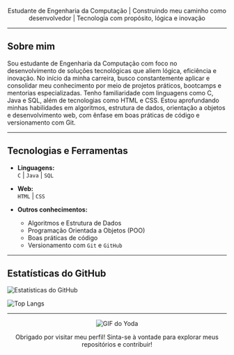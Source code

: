 <p align="center">
  Estudante de Engenharia da Computação | Construindo meu caminho como desenvolvedor | Tecnologia com propósito, lógica e inovação
</p>

---

## Sobre mim

Sou estudante de Engenharia da Computação com foco no desenvolvimento de soluções tecnológicas que aliem lógica, eficiência e inovação. No início da minha carreira, busco constantemente aplicar e consolidar meu conhecimento por meio de projetos práticos, bootcamps e mentorias especializadas. Tenho familiaridade com linguagens como C, Java e SQL, além de tecnologias como HTML e CSS. Estou aprofundando minhas habilidades em algoritmos, estrutura de dados, orientação a objetos e desenvolvimento web, com ênfase em boas práticas de código e versionamento com Git.

---

## Tecnologias e Ferramentas

- **Linguagens:**  
  `C` | `Java` | `SQL`

- **Web:**  
  `HTML` | `CSS`

- **Outros conhecimentos:**  
  - Algoritmos e Estrutura de Dados  
  - Programação Orientada a Objetos (POO)  
  - Boas práticas de código  
  - Versionamento com `Git` e `GitHub`

---

## Estatísticas do GitHub

![Estatísticas do GitHub](https://github-readme-stats.vercel.app/api?username=andrew28f&show_icons=true&theme=shadow_red&bg_color=000&text_color=9E9E9E&title_color=D50011&icon_color=D50011)

![Top Langs](https://github-readme-stats.vercel.app/api/top-langs/?username=andrew28f&layout=compact&theme=shadow_red&bg_color=000&text_color=9E9E9E&title_color=D50011&icon_color=D50011)

---

<p align="center">
<img src="https://media3.giphy.com/media/v1.Y2lkPTc5MGI3NjExeGhsdHBxbzI3MXRzd2F0amw0ejJkeDV4ZGJubDEyazd5OXcyejNucSZlcD12MV9pbnRlcm5hbF9naWZfYnlfaWQmY3Q9Zw/kB2uyoigIXPMI/giphy.gif" alt="GIF do Yoda">
</p>

<div align="center">   
  Obrigado por visitar meu perfil! Sinta-se à vontade para explorar meus repositórios e contribuir!
</div>
